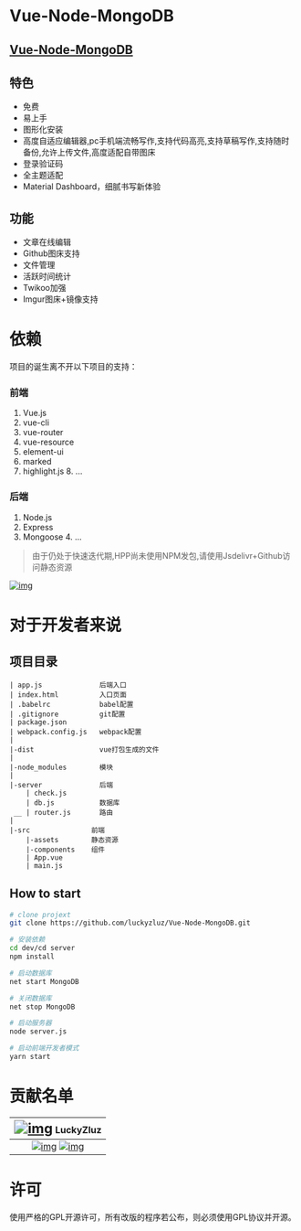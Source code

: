 # Vue-Node-MongoDB
## [Vue-Node-MongoDB](https://blog.z-luz.online/)

## 特色

-  免费
-  易上手
-  图形化安装
-  高度自适应编辑器,pc手机端流畅写作,支持代码高亮,支持草稿写作,支持随时备份,允许上传文件,高度适配自带图床
-  登录验证码
-  全主题适配
-  Material Dashboard，细腻书写新体验

## 功能

-  文章在线编辑
-  Github图床支持
-  文件管理
-  活跃时间统计
-  Twikoo加强
-  Imgur图床+镜像支持

# 依赖

项目的诞生离不开以下项目的支持：

 ### 前端

  1. Vue.js
  2. vue-cli
  3. vue-router
  4. vue-resource
  5. element-ui
  6. marked
  7. highlight.js
    8. ...

  ### 后端

  1. Node.js
  2. Express
  3. Mongoose
    4. ...

> 由于仍处于快速迭代期,HPP尚未使用NPM发包,请使用Jsdelivr+Github访问静态资源

[![img](https://camo.githubusercontent.com/08d8c5b85bb783b7686a17ba066ceb645267c8c4c8c6a09d35332b10a26960e1/68747470733a2f2f7374617263686172742e63632f4865786f506c7573506c75732f4865786f506c7573506c75732e737667)](https://camo.githubusercontent.com/08d8c5b85bb783b7686a17ba066ceb645267c8c4c8c6a09d35332b10a26960e1/68747470733a2f2f7374617263686172742e63632f4865786f506c7573506c75732f4865786f506c7573506c75732e737667)

# 对于开发者来说

## 项目目录

```
| app.js              后端入口
| index.html          入口页面
| .babelrc            babel配置
| .gitignore          git配置
| package.json
| webpack.config.js   webpack配置
|
|-dist                vue打包生成的文件
|
|-node_modules        模块
|
|-server              后端
    | check.js
    | db.js           数据库
 __ | router.js       路由
|
|-src               前端
    |-assets        静态资源
    |-components    组件
    | App.vue
    | main.js
```

## How to start

``` bash
# clone projext
git clone https://github.com/luckyzluz/Vue-Node-MongoDB.git

# 安装依赖
cd dev/cd server
npm install

# 启动数据库
net start MongoDB

# 关闭数据库
net stop MongoDB

# 启动服务器
node server.js

# 启动前端开发者模式
yarn start
```

# 贡献名单

| [<img src="https://cdn.jsdelivr.net/gh/luckyzluz/zblogBasics/images/18961078021305972.jpg" alt="img" style="zoom:150%;" />](https://cdn.jsdelivr.net/gh/luckyzluz/zblogBasics/images/18961078021305972.jpg) LuckyZluz |
| :----------------------------------------------------------: |
| [![img](https://camo.githubusercontent.com/66d0b2f43e2d2cec34889e0f1f62525f9827827779a132cae2753dc9ac3fbc94/68747470733a2f2f736869656c64732e696f2f62616467652f436f64696e672d677265656e3f6c6f676f3d76697375616c2d73747564696f2d636f6465267374796c653d666f722d7468652d6261646765)](https://github.com/luckyzluz/Vue-Node-MongoDB/issues) [![img](https://camo.githubusercontent.com/e4f4c7049f9d729554ff1ad6c488336b1e4403c3eab51649e290b34c6d60eab6/68747470733a2f2f736869656c64732e696f2f62616467652f4275675465737465722d79656c6c6f773f6c6f676f3d6f70656e2d6275672d626f756e7479267374796c653d666f722d7468652d6261646765)](https://github.com/luckyzluz/Vue-Node-MongoDB/issues) |

# 许可

使用严格的GPL开源许可，所有改版的程序若公布，则必须使用GPL协议并开源。

